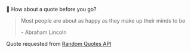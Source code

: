 📣 How about a quote before you go?

> Most people are about as happy as they make up their minds to be
>
> <p>- Abraham Lincoln</p>

Quote requested from [Random Quotes API](https://github.com/lukePeavey/quotable)
